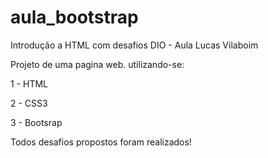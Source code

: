 # aula_bootstrap
Introdução a HTML com desafios DIO - Aula Lucas Vilaboim

Projeto de uma pagina web. utilizando-se:

1 - HTML

2 - CSS3

3 - Bootsrap

Todos desafios propostos foram realizados!
